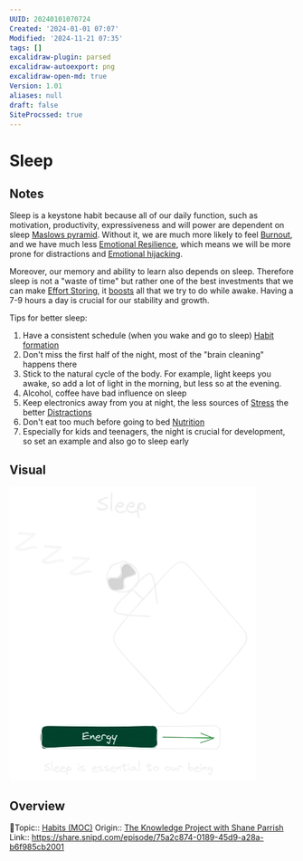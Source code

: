 ```yaml
---
UUID: 20240101070724
Created: '2024-01-01 07:07'
Modified: '2024-11-21 07:35'
tags: []
excalidraw-plugin: parsed
excalidraw-autoexport: png
excalidraw-open-md: true
Version: 1.01
aliases: null
draft: false
SiteProcssed: true
---
```


# Sleep

## Notes

Sleep is a keystone habit because all of our daily function, such as motivation, productivity, expressiveness and will power are dependent on sleep [Maslows pyramid](/notes/maslows-pyramid.md). Without it, we are much more likely to feel [Burnout](/notes/burnout.md), and we have much less [Emotional Resilience](/notes/emotional-resilience.md), which means we will be more prone for distractions and [Emotional hijacking](/notes/emotional-hijacking.md).

Moreover, our memory and ability to learn also depends on sleep. Therefore sleep is not a "waste of time" but rather one of the best investments that we can make [Effort Storing](/notes/effort-storing.md), it [boosts](/notes/multiplier.md) all that we try to do while awake. Having a 7-9 hours a day is crucial for our stability and growth.

Tips for better sleep:
1. Have a consistent schedule (when you wake and go to sleep) [Habit formation](/notes/habit-formation.md)
2. Don't miss the first half of the night, most of the "brain cleaning" happens there
3. Stick to the natural cycle of the body. For example, light keeps you awake, so add a lot of light in the morning, but less so at the evening.
4. Alcohol, coffee have bad influence on sleep
5. Keep electronics away from you at night, the less sources of [Stress](/notes/stress.md) the better [Distractions](/notes/procrastination.md)
6. Don't eat too much before going to bed [Nutrition](/notes/nutrition.md)
7. Especially for kids and teenagers, the night is crucial for development, so set an example and also go to sleep early

## Visual

![Sleep.webp](/notes/sleep.webp)

## Overview
🔼Topic:: [Habits (MOC)](/mocs/habits-moc.md)
Origin:: [The Knowledge Project with Shane Parrish](/notes/the-knowledge-project-with-shane-parrish.md)
Link:: https://share.snipd.com/episode/75a2c874-0189-45d9-a28a-b6f985cb2001

